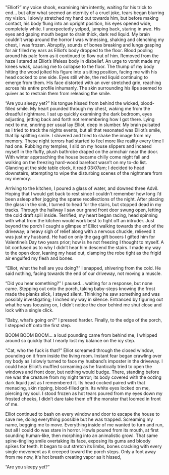 "Elliot?” my voice shook, examining him intently, waiting for his trick to end… but after what seemed an eternity of a cruel joke, tears began blurring my vision. I slowly stretched my hand out towards him, but before making contact, his body flung into an upright position, his eyes opened wide, completely white. I unexpectedly yelped, jumping back, staring in awe. His eyes and gaping mouth began to drain thick, dark red liquid. My brain couldn’t wrap around the horror I was witnessing, shaking and clenching my chest, I was frozen. Abruptly, sounds of bones breaking and lungs gasping for air filled my ears as Elliot’s body dropped to the floor. Blood pooling around his pale form as it continued to flow out of him. Removed from the haze I stared at Elliot’s lifeless body in disbelief. An urge to vomit made my knees weak, causing me to collapse to the floor. The thump of my body hitting the wood jolted his figure into a sitting position, facing me with his head cocked to one side. Eyes still white, the red liquid continuing to emerge from them. His face distorted with an over stretched grin, reaching across his entire profile inhumanly. The skin surrounding his lips seemed to quiver as to restrain them from releasing the smile. 

“Are you sleepy yet?” his tongue hissed from behind the wicked, blood-filled smile. My heart pounded through my chest, waking me from the dreadful nightmare. I sat up quickly examining the dark bedroom, eyes adjusting, jetting back and forth not remembering how I got there. Lying next to me, snoring per usual lay Elliot, deep in slumber. My brain pulsated as I tried to track the nights events, but all that resonated was Elliot’s smile, that lip splitting smile. I shivered and tried to shake the image from my memory. These night terrors had started to feel more like reality every time I had one. Rubbing my temples, I slid on my house slippers and incased myself in the fluffy, plush bathrobe draped on the armchair near the door. With winter approaching the house became chilly come night fall and walking on the freezing hard-wood barefoot wasn’t on my to-do list. Glancing at the side table clock, it read 03:07am; I decided to head downstairs, attempting to wipe the disturbing scenes of the nightmare from my memory.   
   
Arriving to the kitchen, I poured a glass of water, and downed three Advil. Hoping that I would get back to rest since I couldn’t remember how long I’d been asleep after jogging the sparse recollections of the night. After placing the glass in the sink, I turned to head for the stairs, but stopped dead in my tracks. Through the hallway I saw our grand front door swung open, letting the cold draft spill inside. Terrified, my heart began racing, head spinning with what from the kitchen would work best to fight off an intruder. Just beyond the porch I caught a glimpse of Elliot walking towards the end of the driveway; a heavy sigh of relief along with a nervous chuckle, relieved it was just my husband. He had on only the gag gift boxers I gifted him for Valentine’s Day two years prior; how is he not freezing I thought to myself. A bit confused as to why I didn’t hear him descend the stairs. I made my way to the open door, leaning my head out, clamping the robe tight as the frigid air engulfed my flesh and bones.   
   
“Elliot, what the hell are you doing?” I snapped, shivering from the cold. He said nothing, facing towards the end of our driveway, not moving a muscle.   
   
“Did you hear something?” I paused... waiting for a response, but none came. Stepping out onto the porch, taking baby-steps knowing the frost made the planks slick, I stayed silent. Thinking he saw something and was possibly investigating; I inched my way in silence. Entranced by figuring out what he was focusing on, I didn’t notice the door behind me shut close and lock with a single click.   
   
“Baby, what’s going on?” I pressed harder. Finally, to the edge of the porch, I stepped off onto the first step.   
   
BOOM BOOM BOOM… a loud pounding came from behind me, I whipped around so quickly that I nearly lost my balance on the icy step.   
   
“Cat, who the fuck is that?” Elliot screamed through the closed window, pounding on it from inside the living room. Instant fear began crawling over my body as I slowly turned to face my husband’s imposter in the driveway. I could hear Elliot’s muffled screaming as he frantically tried to open the windows and front door, but nothing would budge. There, standing before me was the creature from my night terror; its body covered with the oozing dark liquid just as I remembered it. Its head cocked paired with that menacing, skin ripping, blood-filled grin. Its white eyes locked on me, piercing my soul. I stood frozen as hot tears poured from my eyes down my frosted cheeks, I didn’t dare take them off the monster that loomed in front of me.   
   
Elliot continued to bash on every window and door to escape the house to save me, doing everything possible but he was trapped. Screaming my name, begging me to move. Everything inside of me wanted to turn and run, but all I could do was stare in horror. Howls poured from its mouth, at first sounding human-like, then morphing into an animalistic growl. That same spine-tingling smile overtaking its face, exposing its gums and bloody spikes for teeth. It began to out stretch its limbs, bones cracking with every single movement as it creeped toward the porch steps. Only a foot away from me now, it's hot breath creating vapor as it hissed,   
   
“Are you sleepy yet?”